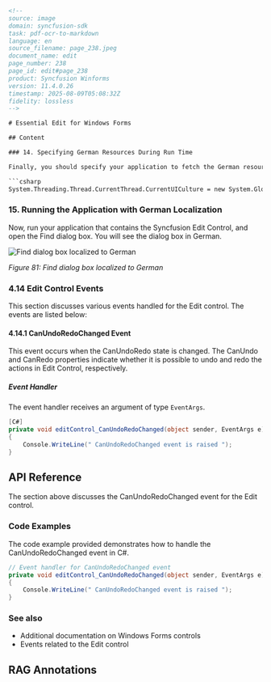 ```html
<!-- 
source: image
domain: syncfusion-sdk
task: pdf-ocr-to-markdown
language: en
source_filename: page_238.jpeg
document_name: edit
page_number: 238
page_id: edit#page_238
product: Syncfusion Winforms
version: 11.4.0.26
timestamp: 2025-08-09T05:08:32Z
fidelity: lossless
-->

# Essential Edit for Windows Forms

## Content

### 14. Specifying German Resources During Run Time

Finally, you should specify your application to fetch the German resources during run time. To change the UI culture of the current thread, add the following code in the Forms constructor before the `InitializeComponent()`:

```csharp
System.Threading.Thread.CurrentThread.CurrentUICulture = new System.Globalization.CultureInfo("de-DE");
```

### 15. Running the Application with German Localization

Now, run your application that contains the Syncfusion Edit Control, and open the Find dialog box. You will see the dialog box in German.

![Find dialog box localized to German](text/placeholder_image_path.png)

*Figure 81: Find dialog box localized to German*

### 4.14 Edit Control Events

This section discusses various events handled for the Edit control. The events are listed below:

#### 4.14.1 CanUndoRedoChanged Event

This event occurs when the CanUndoRedo state is changed. The CanUndo and CanRedo properties indicate whether it is possible to undo and redo the actions in Edit Control, respectively.

##### Event Handler

The event handler receives an argument of type `EventArgs`.

```csharp
[C#]
private void editControl_CanUndoRedoChanged(object sender, EventArgs e)
{
    Console.WriteLine(" CanUndoRedoChanged event is raised ");
}
```

## API Reference

The section above discusses the CanUndoRedoChanged event for the Edit control.

### Code Examples

The code example provided demonstrates how to handle the CanUndoRedoChanged event in C#.

```csharp
// Event handler for CanUndoRedoChanged event
private void editControl_CanUndoRedoChanged(object sender, EventArgs e)
{
    Console.WriteLine(" CanUndoRedoChanged event is raised ");
}
```

### See also

- Additional documentation on Windows Forms controls
- Events related to the Edit control

## RAG Annotations

<!-- tags: [Syncfusion Winforms, Edit Control, CanUndoRedoChanged Event] keywords: [Edit control, CanUndoRedo, CanUndoRedoChanged event, localization, Windows Forms] -->
```